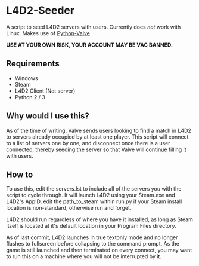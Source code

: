 # L4D2-Seeder
A script to seed L4D2 servers with users. Currently does *not* work with 
Linux. Makes use of [Python-Valve](https://github.com/Holiverh/python-valve)

**USE AT YOUR OWN RISK, YOUR ACCOUNT MAY BE VAC BANNED.**

## Requirements

 - Windows
 - Steam
 - L4D2 Client (Not server)
 - Python 2 / 3

## Why would I use this?
As of the time of writing, Valve sends users looking to find a match in 
L4D2 to servers already occupied by at least one player. This script 
will connect to a list of servers one by one, and disconnect once there 
is a user connected, thereby seeding the server so that Valve will 
continue filling it with users.

## How to
To use this, edit the servers.lst to include all of the servers you with 
the script to cycle through. It will launch L4D2 using your Steam.exe 
and L4D2's AppID, edit the path_to_steam within run.py if your 
Steam install location is non-standard, otherwise run and forget.

L4D2 should run regardless of where you have it installed, as long as 
Steam itself is located at it's default location in your Program Files 
directory.

As of last commit, L4D2 launches in true textonly mode and no longer 
flashes to fullscreen before collapsing to the command prompt. As the 
game is still launched and then terminated on every connect, you may 
want to run this on a machine where you will not be interrupted by 
it.
